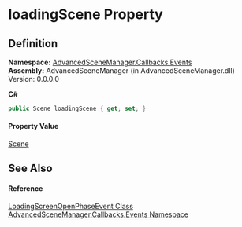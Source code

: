 # loadingScene Property




## Definition
**Namespace:** <a href="N_AdvancedSceneManager_Callbacks_Events">AdvancedSceneManager.Callbacks.Events</a>  
**Assembly:** AdvancedSceneManager (in AdvancedSceneManager.dll) Version: 0.0.0.0

**C#**
``` C#
public Scene loadingScene { get; set; }
```



#### Property Value
<a href="T_AdvancedSceneManager_Models_Scene">Scene</a>

## See Also


#### Reference
<a href="T_AdvancedSceneManager_Callbacks_Events_LoadingScreenOpenPhaseEvent">LoadingScreenOpenPhaseEvent Class</a>  
<a href="N_AdvancedSceneManager_Callbacks_Events">AdvancedSceneManager.Callbacks.Events Namespace</a>  
